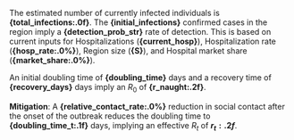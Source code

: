 The estimated number of currently infected individuals is **{total_infections:.0f}**.
The **{initial_infections}** confirmed cases in the region imply a **{detection_prob_str}** rate of detection. This is based on current inputs for Hospitalizations (**{current_hosp}**), Hospitalization rate (**{hosp_rate:.0%}**), Region size (**{S}**), and Hospital market share (**{market_share:.0%}**).

An initial doubling time of **{doubling_time}** days and a recovery time of **{recovery_days}** days imply an $R_0$ of **{r_naught:.2f}**.

**Mitigation**: A **{relative_contact_rate:.0%}** reduction in social contact after the onset of the
outbreak reduces the doubling time to **{doubling_time_t:.1f}** days, implying an effective $R_t$ of **${r_t:.2f}$**.
